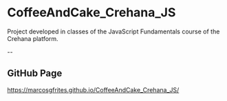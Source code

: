 # CoffeeAndCake_Crehana_JS
Project developed in classes of the JavaScript Fundamentals course of the Crehana platform.

--

## GitHub Page
https://marcosgfrites.github.io/CoffeeAndCake_Crehana_JS/
